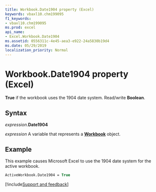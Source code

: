 ```yaml
---
title: Workbook.Date1904 property (Excel)
keywords: vbaxl10.chm199095
f1_keywords:
- vbaxl10.chm199095
ms.prod: excel
api_name:
- Excel.Workbook.Date1904
ms.assetid: 0556311c-4e45-aea3-e922-24a5830b19d4
ms.date: 05/29/2019
localization_priority: Normal
---
```



# Workbook.Date1904 property (Excel)

**True** if the workbook uses the 1904 date system. Read/write **Boolean**.


## Syntax

_expression_.**Date1904**

_expression_ A variable that represents a **[Workbook](Excel.Workbook.md)** object.


## Example

This example causes Microsoft Excel to use the 1904 date system for the active workbook.

```vb
ActiveWorkbook.Date1904 = True
```




[!include[Support and feedback](~/includes/feedback-boilerplate.md)]